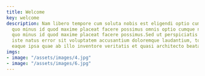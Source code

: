 ```yaml
---
title: Welcome
key: welcome
description: Nam libero tempore cum soluta nobis est eligendi optio cumque nihil impedit
  quo minus id quod maxime placeat facere possimus omnis optio cumque nihil impedit
  quo minus id quod maxime placeat facere possimus.Sed ut perspiciatis unde omnis
  iste natus error sit voluptatem accusantium doloremque laudantium, totam rem aperiam,
  eaque ipsa quae ab illo inventore veritatis et quasi architecto beatae vitae
imgs:
- image: "/assets/images/4.jpg"
- image: "/assets/images/6.jpg"
---
```


